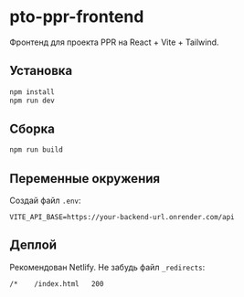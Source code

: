 # pto-ppr-frontend

Фронтенд для проекта PPR на React + Vite + Tailwind.

## Установка

```bash
npm install
npm run dev
```

## Сборка

```bash
npm run build
```

## Переменные окружения

Создай файл `.env`:

```
VITE_API_BASE=https://your-backend-url.onrender.com/api
```

## Деплой

Рекомендован Netlify. Не забудь файл `_redirects`:

```
/*    /index.html   200
```
